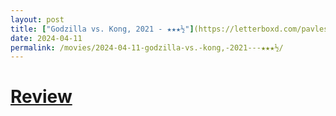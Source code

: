 ```yaml
---
layout: post
title: ["Godzilla vs. Kong, 2021 - ★★★½"](https://letterboxd.com/pavlesap/film/godzilla-vs-kong/1/) #"Godzilla vs. Kong, 2021 - ★★★½"
date: 2024-04-11
permalink: /movies/2024-04-11-godzilla-vs.-kong,-2021---★★★½/
---
```


# [Review](https://letterboxd.com/pavlesap/film/godzilla-vs-kong/1/)


